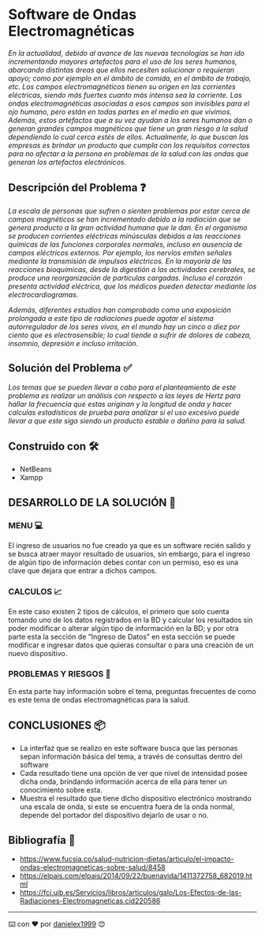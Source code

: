 # Software de Ondas Electromagnéticas 

_En la actualidad, debido al avance de las nuevas tecnologías se han ido incrementando mayores artefactos para el uso de los seres humanos, abarcando distintas áreas que 
ellos necesiten solucionar o requieran apoyo; como por ejemplo en el ámbito de comida, en el ámbito de trabajo, etc. Los campos electromagnéticos tienen su origen en las 
corrientes eléctricas, siendo más fuertes cuanto más intensa sea la corriente. Las ondas electromagnéticas asociadas a esos campos son invisibles para el ojo humano, pero 
están en todas partes en el medio en que vivimos. Además, estos artefactos que a su vez ayudan a los seres humanos dan o generan grandes campos magnéticos que tiene un gran
riesgo a la salud dependiendo lo cual cerca estés de ellos. Actualmente, lo que buscan las empresas es brindar un producto que cumpla con los requisitos correctos para no 
afectar a la persona en problemas de la salud con las ondas que generan los artefactos electrónicos._

## Descripción del Problema ❓

_La escala de personas que sufren o sienten problemas por estar cerca de campos magnéticos se han incrementado debido a la radiación que se genera producto a la gran
actividad humana que le dan. En el organismo se producen corrientes eléctricas minúsculas debidas a las reacciones químicas de las funciones corporales normales, incluso
en ausencia de campos eléctricos externos. Por ejemplo, los nervios emiten señales mediante la transmisión de impulsos eléctricos. En la mayoría de las reacciones 
bioquímicas, desde la digestión a las actividades cerebrales, se produce una reorganización de partículas cargadas. Incluso el corazón presenta actividad eléctrica, 
que los médicos pueden detectar mediante los electrocardiogramas._

_Además, diferentes estudios han comprobado como una exposición prolongada a este tipo de radiaciones puede agotar el sistema autorregulador de los seres vivos, en el
mundo hay un cinco o diez por ciento que es electrosensible; lo cual tiende a sufrir de dolores de cabeza, insomnio, depresión e incluso irritación._

## Solución del Problema ✅

_Los temas que se pueden llevar a cabo para el planteamiento de este problema es realizar un análisis con respecto a las leyes de Hertz para hallar la frecuencia que estas
originan y la longitud de onda y hacer calculas estadísticos de prueba para analizar si el uso excesivo puede llevar a que este siga siendo un producto estable o dañino para
la salud._

## Construido con 🛠️

* NetBeans 
* Xampp
## DESARROLLO DE LA SOLUCIÓN 🔨

### MENU 💻
El ingreso de usuarios no fue creado ya que es un software recién salido y se busca atraer mayor resultado de usuarios, sin embargo, para el ingreso de algún tipo de
información debes contar con un permiso, eso es una clave que dejara que entrar a dichos campos.

### CALCULOS 📈
En este caso existen 2 tipos de cálculos, el primero que solo cuenta tomando uno de los datos registrados en la BD y calcular los resultados sin poder modificar o alterar
algún tipo de información en la BD; y por otra parte esta la sección de “Ingreso de Datos” en esta sección se puede modificar e ingresar datos que quieras consultar o para
una creación de un nuevo dispositivo.

### PROBLEMAS Y RIESGOS 🧬
En esta parte hay información sobre el tema, preguntas frecuentes de como es este tema de ondas electromagnéticas para la salud.

## CONCLUSIONES 📦

* La interfaz que se realizo en este software busca que las personas sepan información básica del tema, a través de consultas dentro del software 
* Cada resultado tiene una opción de ver que nivel de intensidad posee dicha onda, brindando información acerca de ella para tener un conocimiento sobre esta.
* Muestra el resultado que tiene dicho dispositivo electrónico mostrando una escala de onda, si este se encuentra fuera de la onda normal, depende del portador 
del dispositivo dejarlo de usar o no.

## Bibliografía 📖

* https://www.fucsia.co/salud-nutricion-dietas/articulo/el-impacto-ondas-electromagneticas-sobre-salud/8458
* https://elpais.com/elpais/2014/09/22/buenavida/1411372758_682019.html
* https://fci.uib.es/Servicios/libros/articulos/galo/Los-Efectos-de-las-Radiaciones-Electromagneticas.cid220586

---
⌨️ con ❤️ por [danielex1999](https://github.com/danielex1999) 😊

